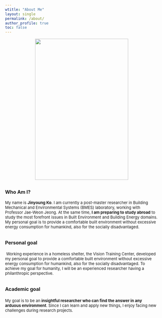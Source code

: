 ```yaml
---
wtitle: "About Me"
layout: single
permalink: /about/
author_profile: true
toc: false
---
```


<img
src="..\assets\images\jinyoung_photo.jpg"
align="center"
style="display: block; margin: 0 auto; width:307px; height:465px;" >

## <font size=3>Who Am I?

<font size=2>My name is <b>Jinyoung Ko</b>. I am currently a post-master researcher in Building Mechanical and Environmental Systems (BMES) laboratory, working with Professor Jae-Weon Jeong. At the same time, <b>I am preparing to study abroad</b> to study the most forefront issues in Built Environment and Building Energy domains. My personal goal is to provide a comfortable built environment without excessive energy consumption for humankind, also for the socially disadvantaged. </font>

## <font size=3>Personal goal

<font size=2> Working experience in a homeless shelter, the Vision Training Center, developed my personal goal to provide a comfortable built environment without excessive energy consumption for humankind, also for the socially disadvantaged. To achieve my goal for humanity, I will be an experienced researcher having a philanthropic perspective. </font>

## <font size=3>Academic goal

<font size=2>My goal is to be an <b>insightful researcher who can find the answer in any arduous environment</b>. Since I can learn and apply new things, I enjoy facing new challenges during research projects. </font>

<!--

### Research interests

- To establish efficient approaches from building scale model for bottom-up Urban Building Energy Modeling 

- To predict human-building interaction for individual thermal comfort

- To develop and evaluate energy saving potential of promising heating, ventilation, and air-conditioning (HVAC) systems

  Since I have experienced in energy performance analysis of building systems in both active and passive systems: heating, ventilation, and air-conditioning (HVAC) systems and building-integrated renewable energy systems, deep understanding in fundamental building systems and thermodynamics will be my assets to expand my research capacity.

-->
